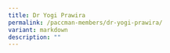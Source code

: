 ```yaml
---
title: Dr Yogi Prawira
permalink: /paccman-members/dr-yogi-prawira/
variant: markdown
description: ""
---
```

